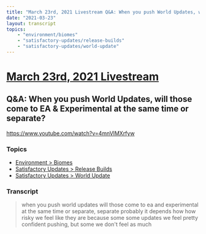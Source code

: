 ```yaml
---
title: "March 23rd, 2021 Livestream Q&A: When you push World Updates, will those come to EA & Experimental at the same time or separate?"
date: "2021-03-23"
layout: transcript
topics:
    - "environment/biomes"
    - "satisfactory-updates/release-builds"
    - "satisfactory-updates/world-update"
---
```

# [March 23rd, 2021 Livestream](../2021-03-23.md)
## Q&A: When you push World Updates, will those come to EA & Experimental at the same time or separate?
https://www.youtube.com/watch?v=4mnVlMXrfyw

### Topics
* [Environment > Biomes](../topics/environment/biomes.md)
* [Satisfactory Updates > Release Builds](../topics/satisfactory-updates/release-builds.md)
* [Satisfactory Updates > World Update](../topics/satisfactory-updates/world-update.md)

### Transcript

> when you push world updates will those come to ea and experimental at the same time or separate, separate probably it depends how how risky we feel like they are because some some updates we feel pretty confident pushing, but some we don't feel as much
